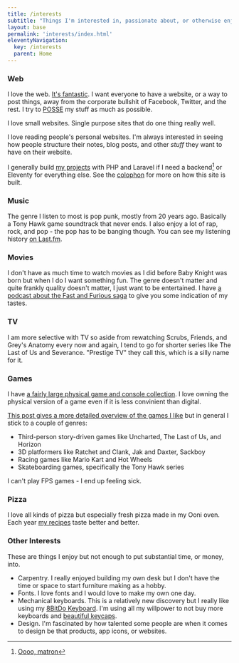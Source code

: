 ```yaml
---
title: /interests
subtitle: "Things I'm interested in, passionate about, or otherwise enjoy. <br>See more in the [/interests directory](https://chrisburnell.github.io/interests-directory/)."
layout: base
permalink: 'interests/index.html'
eleventyNavigation:
  key: /interests
  parent: Home
---
```


### Web

I love the web. [It's fantastic](https://rknight.me/blog/the-web-is-fantastic/). I want everyone to have a website, or a way to post things, away from the corporate bullshit of Facebook, Twitter, and the rest. I try to [POSSE](https://indieweb.org/POSSE) my stuff as much as possible.

I love small websites. Single purpose sites that do one thing really well. 

I love reading people's personal websites. I'm always interested in seeing how people structure their notes, blog posts, and other _stuff_ they want to have on their website.

I generally build [my projects](/projects) with PHP and Laravel if I need a backend[^1] or Eleventy for everything else. See the [colophon](/about/colophon) for more on how this site is built.

### Music

The genre I listen to most is pop punk, mostly from 20 years ago. Basically a Tony Hawk game soundtrack that never ends. I also enjoy a lot of rap, rock, and pop - the pop has to be banging though. You can see my listening history [on Last.fm](https://www.last.fm/user/rknightuk).

### Movies

I don't have as much time to watch movies as I did before Baby Knight was born but when I do I want something fun. The genre doesn't matter and quite frankly quality doesn't matter, I just want to be entertained. I have [a podcast about the Fast and Furious saga](https://wegot.family) to give you some indication of my tastes.

### TV

I am more selective with TV so aside from rewatching Scrubs, Friends, and Grey's Anatomy every now and again, I tend to go for shorter series like The Last of Us and Severance. "Prestige TV" they call this, which is a silly name for it.

### Games

I have [a fairly large physical game and console collection](/collections/games). I love owning the physical version of a game even if it is less convinient than digital.

[This post gives a more detailed overview of the games I like](https:/rknight.me/blog/my-favourite-games/) but in general I stick to a couple of genres:

- Third-person story-driven games like Uncharted, The Last of Us, and Horizon
- 3D platformers like Ratchet and Clank, Jak and Daxter, Sackboy
- Racing games like Mario Kart and Hot Wheels
- Skateboarding games, specifically the Tony Hawk series

I can't play FPS games - I end up feeling sick.

### Pizza

I love all kinds of pizza but especially fresh pizza made in my Ooni oven. Each year [my recipes](https://rknight.me/blog/one-year-of-pizza-making/) taste better and better. 

### Other Interests

These are things I enjoy but not enough to put substantial time, or money, into.

- Carpentry. I really enjoyed building my own desk but I don't have the time or space to start furniture making as a hobby.
- Fonts. I love fonts and I would love to make my own one day.
- Mechanical keyboards. This is a relatively new discovery but I really like using my [8BitDo Keyboard](https://rknight.me/blog/using-the-8bitdo-keyboard-on-macos/). I'm using all my willpower to not buy more keyboards and [beautiful keycaps](https://drop.com/buy/drop-bees-keys-gmk-zx-keycap-set?defaultSelectionIds=985577#signupv2).
- Design. I'm fascinated by how talented some people are when it comes to design be that products, app icons, or websites.

[^1]: [Oooo, matron](https://tenor.com/view/ooh-matron-kenneth-williams-carry-on-camping-gif-20834898)